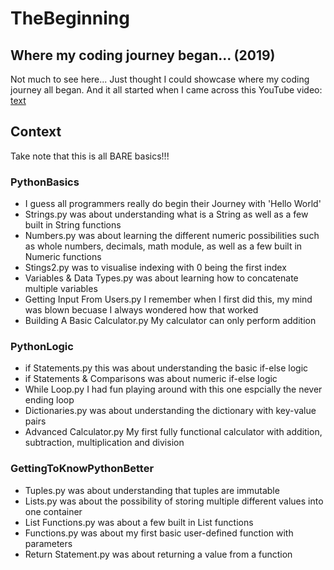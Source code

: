 # TheBeginning

## Where my coding journey began... (2019)

Not much to see here... Just thought I could showcase where my coding journey all began.
And it all started when I came across this YouTube video:
[text](https://www.youtube.com/watch?v=rfscVS0vtbw)

## Context
Take note that this is all BARE basics!!!

### PythonBasics
- I guess all programmers really do begin their Journey with 'Hello World'
- Strings.py was about understanding what is a String as well as a few built in String functions
- Numbers.py was about learning the different numeric possibilities such as whole numbers, decimals, math module, as well as a few built in Numeric functions
- Stings2.py was to visualise indexing with 0 being the first index
- Variables & Data Types.py was about learning how to concatenate multiple variables
- Getting Input From Users.py I remember when I first did this, my mind was blown becuase I always wondered how that worked
- Building A Basic Calculator.py My calculator can only perform addition 

### PythonLogic
- if Statements.py this was about understanding the basic if-else logic
- if Statements & Comparisons was about numeric if-else logic
- While Loop.py I had fun playing around with this one espcially the never ending loop
- Dictionaries.py was about understanding the dictionary with key-value pairs
- Advanced Calculator.py My first fully functional calculator with addition, subtraction, multiplication and division

### GettingToKnowPythonBetter
- Tuples.py was about understanding that tuples are immutable
- Lists.py was about the possibility of storing multiple different values into one container
- List Functions.py was about a few built in List functions
- Functions.py was about my first basic user-defined function with parameters
- Return Statement.py was about returning a value from a function